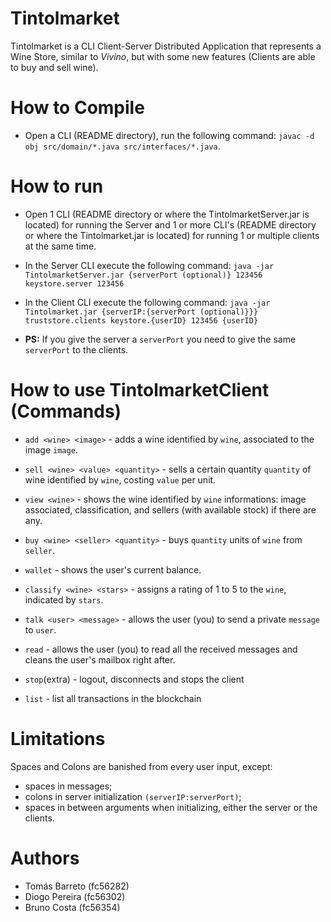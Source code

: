 
# Tintolmarket


Tintolmarket is a CLI Client-Server Distributed Application that represents a Wine Store, similar to _Vivino_, but with
some new features (Clients are able to buy and sell wine).

# How to Compile

- Open a CLI (README directory), run the following command: `javac -d obj src/domain/*.java src/interfaces/*.java`.

# How to run

- Open 1 CLI (README directory or where the TintolmarketServer.jar is located) for running the Server and 1 or more CLI's (README directory or where the Tintolmarket.jar is located) for running 1 or multiple clients at the same time.


- In the Server CLI execute the following command: `java -jar TintolmarketServer.jar {serverPort (optional)} 123456 keystore.server 123456`


- In the Client CLI execute the following command: `java -jar Tintolmarket.jar {serverIP:{serverPort (optional)}}} truststore.clients keystore.{userID} 123456 {userID}`


- **PS:** If you give the server a `serverPort` you need to give the same `serverPort` to the clients.


# How to use TintolmarketClient (Commands)

- `add <wine> <image>` - adds a wine identified by `wine`, associated to the image `image`.


- `sell <wine> <value> <quantity>` - sells a certain quantity `quantity` of wine identified by `wine`, costing `value`
per unit.


- `view <wine>` - shows the wine identified by `wine` informations: image associated, classification, and sellers
  (with available stock) if there are any.


- `buy <wine> <seller> <quantity>` - buys `quantity` units of `wine` from `seller`.


- `wallet` - shows the user's current balance.


- `classify <wine> <stars>` - assigns a rating of 1 to 5 to the `wine`, indicated by `stars`.


- `talk <user> <message>` - allows the user (you) to send a private `message` to `user`.


- `read` - allows the user (you) to read all the received messages and cleans the user's mailbox right after.


- `stop`(extra) - logout, disconnects and stops the client

- `list` - list all transactions in the blockchain

# Limitations

Spaces and Colons are banished from every user input, except:
  - spaces in messages;
  - colons in server initialization `(serverIP:serverPort)`;
  - spaces in between arguments when initializing, either the server or the clients.

# Authors

- Tomás Barreto (fc56282)
- Diogo Pereira (fc56302)
- Bruno Costa (fc56354)